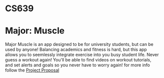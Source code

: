 # CS639

# Major: Muscle
Major Muscle is an app designed to be for university students, but can be used by anyone!
Balancing academics and fitness is hard, but this app allows you to seemlessly integrate exercise into you busy student life. Never guess a workout again! You'll be able to find videos on workout tutorials, and set alerts and goals so you never have to worry 
again! for more info follow the [Project Proposal](https://docs.google.com/document/d/1KfpdCuiB4IWYD0y5cVWrYS-RZk46B7VfIxUim7jHTzI/edit?usp=sharing)
